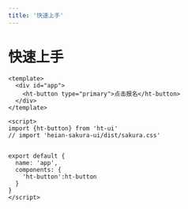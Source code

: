 ```yaml
---
title: '快速上手'
---
```

# 快速上手

```vue
<template>
  <div id="app">
    <ht-button type="primary">点击报名</ht-button>
  </div>
</template>

<script>
import {ht-button} from 'ht-ui'
// import 'heian-sakura-ui/dist/sakura.css'


export default {
  name: 'app',
  components: {
    'ht-button':ht-button
  }
}
</script>

```
<ClientOnly>
  
  
</ClientOnly>
